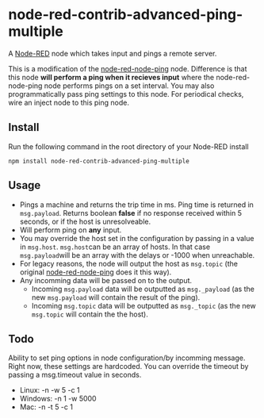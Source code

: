 # node-red-contrib-advanced-ping-multiple

A <a href="http://nodered.org" target="_new">Node-RED</a> node which takes input and pings a remote server.

This is a modification of the [node-red-node-ping](https://github.com/node-red/node-red-nodes/tree/master/io/ping) node. Difference is that this node **will perform a ping when it recieves input** where the node-red-node-ping node performs pings on a set interval. You may also programmatically pass ping settings to this node. For periodical checks, wire an inject node to this ping node.


## Install

Run the following command in the root directory of your Node-RED install

    npm install node-red-contrib-advanced-ping-multiple

## Usage

* Pings a machine and returns the trip time in ms. Ping time is returned in `msg.payload`. Returns boolean **false** if no response received within 5 seconds, or if the host is unresolveable.
* Will perform ping on **any** input.
* You may override the host set in the configuration by passing in a value in `msg.host`. `msg.host`can be an array of hosts. In that case `msg.payload`will be an array with the delays or -1000 when unreachable.
* For legacy reasons, the node will output the host as `msg.topic` (the original [node-red-node-ping](https://github.com/node-red/node-red-nodes/tree/master/io/ping) does it this way).
* Any incomming data will be passed on to the output.
  * Incoming `msg.payload` data will be outputted as `msg._payload` (as the new `msg.payload` will contain the result of the ping).
  * Incoming `msg.topic` data will be outputted as `msg._topic` (as the new `msg.topic` will contain the the host).

## Todo
Ability to set ping options in node configuration/by incomming message. Right now, these settings are hardcoded. You can override the timeout by passing a msg.timeout value in seconds.

* Linux: -n -w 5 -c 1
* Windows: -n 1 -w 5000
* Mac: -n -t 5 -c 1